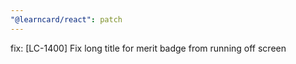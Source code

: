 ```yaml
---
"@learncard/react": patch
---
```


fix: [LC-1400] Fix long title for merit badge from running off screen
